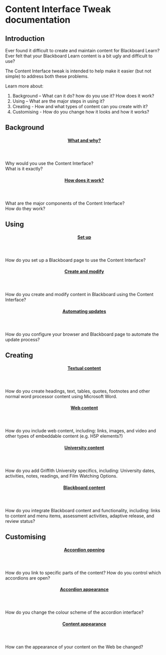 # Content Interface Tweak documentation

## Introduction

Ever found it difficult to create and maintain content for Blackboard Learn? Ever felt that your Blackboard Learn content is a bit ugly and difficult to use?

The Content Interface tweak is intended to help make it easier (but not simple) to address both these problems.

Learn more about:

1. Background – What can it do? how do you use it? How does it work? 
2. Using – What are the major steps in using it? 
3. Creating - How and what types of content can you create with it? 
4. Customising - How do you change how it looks and how it works?

## Background

<link rel="stylesheet" href="https://s3.amazonaws.com/filebucketdave/banner.js/cards.css">
<div class="mx-auto border-none box-content px-4 py-2">
    <div class="flex flex-wrap -mx-1 lg:-mx-4 p-0">
        <div class="my-1 px-1 w-full md:w-1/2 lg:my-4 lg:px-4 lg:w-1/2">
            <article class="overlow-hidden rounded-lg shadow-lg h-full">
                <header class="flex items-center justify-between leading-tight p-2 md:p-4 border-b">
                    <h4 id="anonymous_element_27">
                      <a href="background/whatWhy/">What and why?</a>
                    </h4>
                </header>
                <div class="p-2 md:p-4">
                   Why would you use the Content Interface?<br />
                   What is it exactly?
                </div>
            </article>
        </div>
        <div class="my-1 px-1 w-full md:w-1/2 lg:my-4 lg:px-4 lg:w-1/2">
            <article class="overlow-hidden rounded-lg shadow-lg h-full">
                <header class="flex items-center justify-between leading-tight p-2 md:p-4 border-b">
                    <h4 id="anonymous_element_28">
                            <a href="background/howWorks">How does it work?</a>
                    </h4>
                </header>
                <div class="p-2 md:p-4" class="text-small">
                  What are the major components of the Content Interface?<br />
                  How do they work?
                </div>
            </article>
        </div>
    </div>
</div>

## Using

<div class="mx-auto border-none box-content px-4 py-2">
    <div class="flex flex-wrap -mx-1 lg:-mx-4 p-0">
        <div class="my-1 px-1 w-full md:w-1/2 lg:my-4 lg:px-4 lg:w-1/2">
            <article class="overlow-hidden rounded-lg shadow-lg h-full">
                <header class="flex items-center justify-between leading-tight p-2 md:p-4 border-b">
                    <h4 id="anonymous_element_27">
                      <a href="using/setup">Set up</a>
                    </h4>
                </header>
                <div class="p-2 md:p-4">
                  How do you set up a Blackboard page to use the Content Interface?
                </div>
            </article>
        </div>
        <div class="my-1 px-1 w-full md:w-1/2 lg:my-4 lg:px-4 lg:w-1/2">
            <article class="overlow-hidden rounded-lg shadow-lg h-full">
                <header class="flex items-center justify-between leading-tight p-2 md:p-4 border-b">
                    <h4 id="anonymous_element_28">
                            <a href="using/createAndModify">Create and modify</a>
                    </h4>
                </header>
                <div class="p-2 md:p-4" class="text-small">
                  How do you create and modify content in Blackboard using the Content Interface?
                </div>
            </article>
        </div>
    </div>
     <div class="flex flex-wrap -mx-1 lg:-mx-4 p-0">
        <div class="my-1 px-1 w-full md:w-1/2 lg:my-4 lg:px-4 lg:w-1/2">
            <article class="overlow-hidden rounded-lg shadow-lg h-full">
                <header class="flex items-center justify-between leading-tight p-2 md:p-4 border-b">
                    <h4 id="anonymous_element_27">
                      <a href="using/automatingUpdates">Automating updates</a>
                    </h4>
                </header>
                <div class="p-2 md:p-4">
                How do you configure your browser and Blackboard page to automate the update process?
                </div>
            </article>
        </div>
        <div>
        </div>
    </div>
</div>


## Creating

<div class="mx-auto border-none box-content px-4 py-2">
    <div class="flex flex-wrap -mx-1 lg:-mx-4 p-0">
        <div class="my-1 px-1 w-full md:w-1/2 lg:my-4 lg:px-4 lg:w-1/2">
            <article class="overlow-hidden rounded-lg shadow-lg h-full">
                <header class="flex items-center justify-between leading-tight p-2 md:p-4 border-b">
                    <h4 id="anonymous_element_27">
                      <a href="creating/textualContent">Textual content</a>
                    </h4>
                </header>
                <div class="p-2 md:p-4">
                  How do you create headings, text, tables, quotes, footnotes and other normal word processor content using Microsoft Word.
                </div>
            </article>
        </div>
        <div class="my-1 px-1 w-full md:w-1/2 lg:my-4 lg:px-4 lg:w-1/2">
            <article class="overlow-hidden rounded-lg shadow-lg h-full">
                <header class="flex items-center justify-between leading-tight p-2 md:p-4 border-b">
                    <h4 id="anonymous_element_28">
                            <a href="creating/webContent">Web content</a>
                    </h4>
                </header>
                <div class="p-2 md:p-4" class="text-small">
                How do you include web content, including: links, images, and video and other types of embeddable content (e.g. H5P elements?)
                </div>
            </article>
        </div>
    </div>
    <div class="flex flex-wrap -mx-1 lg:-mx-4 p-0">
        <div class="my-1 px-1 w-full md:w-1/2 lg:my-4 lg:px-4 lg:w-1/2">
            <article class="overlow-hidden rounded-lg shadow-lg h-full">
                <header class="flex items-center justify-between leading-tight p-2 md:p-4 border-b">
                    <h4 id="anonymous_element_27">
                      <a href="creating/universityContent">University content</a>
                    </h4>
                </header>
                <div class="p-2 md:p-4">
                  How do you add Griffith University specifics, including: University dates, activities, notes, readings, and Film Watching Options.
                </div>
            </article>
        </div>
        <div class="my-1 px-1 w-full md:w-1/2 lg:my-4 lg:px-4 lg:w-1/2">
            <article class="overlow-hidden rounded-lg shadow-lg h-full">
                <header class="flex items-center justify-between leading-tight p-2 md:p-4 border-b">
                    <h4 id="anonymous_element_28">
                            <a href="creating/blackboardContent">Blackboard content</a>
                    </h4>
                </header>
                <div class="p-2 md:p-4" class="text-small">
                How do you integrate Blackboard content and functionality, including: links to content and menu items, assessment activities, adaptive release, and review status?
                </div>
            </article>
        </div>
    </div>
</div>


## Customising


<div class="mx-auto border-none box-content px-4 py-2">
    <div class="flex flex-wrap -mx-1 lg:-mx-4 p-0">
        <div class="my-1 px-1 w-full md:w-1/2 lg:my-4 lg:px-4 lg:w-1/2">
            <article class="overlow-hidden rounded-lg shadow-lg h-full">
                <header class="flex items-center justify-between leading-tight p-2 md:p-4 border-b">
                    <h4 id="anonymous_element_27">
                      <a href="customising/accordionOpening">Accordion opening</a>
                    </h4>
                </header>
                <div class="p-2 md:p-4">
                  How do you link to specific parts of the content? How do you control which accordions are open?
                </div>
            </article>
        </div>
        <div class="my-1 px-1 w-full md:w-1/2 lg:my-4 lg:px-4 lg:w-1/2">
            <article class="overlow-hidden rounded-lg shadow-lg h-full">
                <header class="flex items-center justify-between leading-tight p-2 md:p-4 border-b">
                    <h4 id="anonymous_element_28">
                            <a href="customising/accordionAppearance">Accordion appearance</a>
                    </h4>
                </header>
                <div class="p-2 md:p-4" class="text-small">
                How do you change the colour scheme of the accordion interface?
                </div>
            </article>
        </div>
    </div>
        <div class="flex flex-wrap -mx-1 lg:-mx-4 p-0">
        <div class="my-1 px-1 w-full md:w-1/2 lg:my-4 lg:px-4 lg:w-1/2">
            <article class="overlow-hidden rounded-lg shadow-lg h-full">
                <header class="flex items-center justify-between leading-tight p-2 md:p-4 border-b">
                    <h4 id="anonymous_element_27">
                      <a href="customising/contentAppearance">Content appearance</a>
                    </h4>
                </header>
                <div class="p-2 md:p-4">
                  How can the appearance of your content on the Web be changed?
                </div>
            </article>
        </div>
    </div>
</div>

